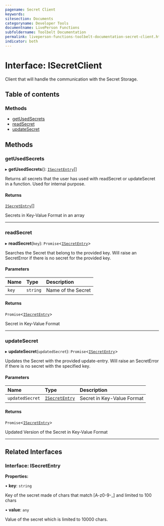 ```yaml
---
pagename: Secret Client
keywords:
sitesection: Documents
categoryname: Developer Tools
documentname: LivePerson Functions
subfoldername: Toolbelt Documentation
permalink: liveperson-functions-toolbelt-documentation-secret-client.html 
indicator: both
---
```


# Interface: ISecretClient

Client that will handle the communication with the Secret Storage.

## Table of contents

### Methods

- [getUsedSecrets](#getusedsecrets)
- [readSecret](#readsecret)
- [updateSecret](#updatesecret)

## Methods

### getUsedSecrets

▸ **getUsedSecrets**(): [`ISecretEntry`](#interface-isecretentry)[]

Returns all secrets that the user has used with readSecret or updateSecret in a function.
Used for internal purpose.

#### Returns

[`ISecretEntry`](#interface-isecretentry)[]

Secrets in Key-Value Format in an array

___

### readSecret

▸ **readSecret**(`key`): `Promise`<[`ISecretEntry`](#interface-isecretentry)\>

Searches the Secret that belong to the provided key.
Will raise an SecretError if there is no secret for the provided key.

#### Parameters

| Name | Type | Description |
| :------ | :------ | :------ |
| `key` | `string` | Name of the Secret |

#### Returns

`Promise`<[`ISecretEntry`](#interface-isecretentry)\>

Secret in Key-Value Format

___

### updateSecret

▸ **updateSecret**(`updatedSecret`): `Promise`<[`ISecretEntry`](#interface-isecretentry)\>

Updates the Secret with the provided update-entry.
Will raise an SecretError if there is no secret with the specified key.

#### Parameters

| Name | Type | Description |
| :------ | :------ | :------ |
| `updatedSecret` | [`ISecretEntry`](#interface-isecretentry) | Secret in Key-Value Format |

#### Returns

`Promise`<[`ISecretEntry`](#interface-isecretentry)\>

Updated Version of the Secret in Key-Value Format

___

## Related Interfaces

### Interface: ISecretEntry

**Properties:**

• **key**: `string`

Key of the secret made of chars that match [A-z0-9-_] and limited to 100 chars

• **value**: `any`

Value of the secret which is limited to 10000 chars.
